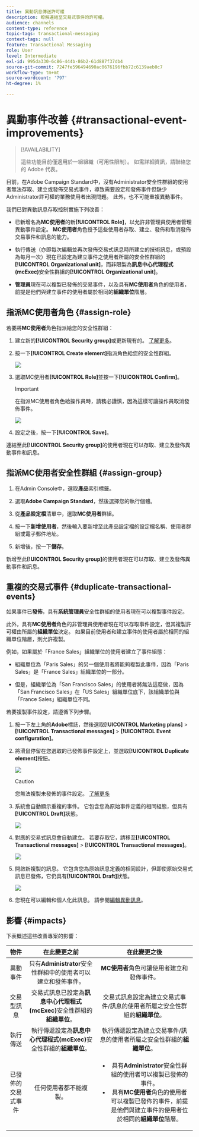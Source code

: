 ```yaml
---
title: 異動訊息傳送許可權
description: 瞭解連結至交易式事件的許可權。
audience: channels
content-type: reference
topic-tags: transactional-messaging
context-tags: null
feature: Transactional Messaging
role: User
level: Intermediate
exl-id: 995da330-6c86-444b-86b2-61d887f37db4
source-git-commit: 7247fe596494690ac0676196fbb72c6139aeb0c7
workflow-type: tm+mt
source-wordcount: '797'
ht-degree: 1%

---
```


# 異動事件改善 {#transactional-event-improvements}

>[!AVAILABILITY]
>
>這些功能目前僅適用於一組組織（可用性限制）。 如需詳細資訊，請聯絡您的 Adobe 代表。

目前，在Adobe Campaign Standard中，沒有Administrator安全性群組的使用者無法存取、建立或發佈交易式事件，導致需要設定和發佈事件但缺少Administrator許可權的業務使用者出現問題。 此外，也不可能重複異動事件。

我們已對異動訊息存取控制實施下列改善：

* 已新增名為&#x200B;**MC使用者**&#x200B;的新&#x200B;**[!UICONTROL Role]**，以允許非管理員使用者管理異動事件設定。 **MC使用者**&#x200B;角色授予這些使用者存取、建立、發佈和取消發佈交易事件和訊息的能力。

* 執行傳送（亦即每次編輯並再次發佈交易式訊息時所建立的技術訊息，或預設為每月一次）現在已設定為建立事件之使用者所屬的安全性群組的&#x200B;**[!UICONTROL Organizational unit]**，而非限製為&#x200B;**訊息中心代理程式(mcExec)**&#x200B;安全性群組的&#x200B;**[!UICONTROL Organizational unit]**。

* **管理員**&#x200B;現在可以複製已發佈的交易事件，以及具有&#x200B;**MC使用者**&#x200B;角色的使用者，前提是他們與建立事件的使用者屬於相同的&#x200B;**組織單位**&#x200B;階層。

## 指派MC使用者角色 {#assign-role}

若要將&#x200B;**MC使用者**&#x200B;角色指派給您的安全性群組：

1. 建立新的&#x200B;**[!UICONTROL Security group]**&#x200B;或更新現有的。 [了解更多](../../administration/using/managing-groups-and-users.md)。

1. 按一下&#x200B;**[!UICONTROL Create element]**&#x200B;指派角色給您的安全性群組。

   ![](assets/event_access_1.png)

1. 選取MC使用者&#x200B;**[!UICONTROL Role]**&#x200B;並按一下&#x200B;**[!UICONTROL Confirm]**。

   >[!IMPORTANT]
   >
   > 在指派MC使用者角色給操作員時，請務必謹慎，因為這樣可讓操作員取消發佈事件。

   ![](assets/event_access_2.png)

1. 設定之後，按一下&#x200B;**[!UICONTROL Save]**。

連結至此&#x200B;**[!UICONTROL Security group]**&#x200B;的使用者現在可以存取、建立及發佈異動事件和訊息。

## 指派MC使用者安全性群組 {#assign-group}

1. 在Admin Console中，選取&#x200B;**產品**&#x200B;索引標籤。

1. 選取&#x200B;**Adobe Campaign Standard**，然後選擇您的執行個體。

1. 從&#x200B;**產品設定檔**&#x200B;清單中，選取&#x200B;**MC使用者**&#x200B;群組。

1. 按一下&#x200B;**新增使用者**，然後輸入要新增至此產品設定檔的設定檔名稱、使用者群組或電子郵件地址。

1. 新增後，按一下&#x200B;**儲存**。

新增至此&#x200B;**[!UICONTROL Security group]**&#x200B;的使用者現在可以存取、建立及發佈異動事件和訊息。

## 重複的交易式事件 {#duplicate-transactional-events}

如果事件已&#x200B;**發佈**，具有&#x200B;**系統管理員**&#x200B;安全性群組<!--([Functional administrators](../../administration/using/users-management.md#functional-administrators)?)-->的使用者現在可以複製事件設定。

此外，具有&#x200B;**MC使用者**&#x200B;角色的非管理員使用者現在可以存取事件設定，但其複製許可權由所屬的&#x200B;**組織單位**&#x200B;決定。 如果目前使用者和建立事件的使用者屬於相同的組織單位階層，則允許複製。

例如，如果屬於「France Sales」組織單位的使用者建立了事件組態：

* 組織單位為「Paris Sales」的另一個使用者將能夠複製此事件，因為「Paris Sales」是「France Sales」組織單位的一部分。

* 但是，組織單位為「San Francisco Sales」的使用者將無法這麼做，因為「San Francisco Sales」在「US Sales」組織單位底下，該組織單位與「France Sales」組織單位不同。

若要複製事件設定，請遵循下列步驟。

1. 按一下左上角的&#x200B;**Adobe**&#x200B;標誌，然後選取&#x200B;**[!UICONTROL Marketing plans]** > **[!UICONTROL Transactional messages]** > **[!UICONTROL Event configuration]**。

1. 將滑鼠停留在您選取的已發佈事件設定上，並選取&#x200B;**[!UICONTROL Duplicate element]**&#x200B;按鈕。

   ![](assets/message-center_duplicate-button.png)

   >[!CAUTION]
   >
   >您無法複製未發佈的事件設定。 [了解更多](publishing-transactional-event.md)

1. 系統會自動顯示重複的事件。 它包含您為原始事件定義的相同組態，但具有&#x200B;**[!UICONTROL Draft]**&#x200B;狀態。

   ![](assets/message-center_duplicated-draft-event.png)

1. 對應的交易式訊息會自動建立。 若要存取它，請移至&#x200B;**[!UICONTROL Transactional messages]** > **[!UICONTROL Transactional messages]**。

   ![](assets/message-center_duplicated-message.png)

1. 開啟新複製的訊息。 它包含您為原始訊息定義的相同設計，但即使原始交易式訊息已發佈，它仍具有&#x200B;**[!UICONTROL Draft]**&#x200B;狀態。

   ![](assets/message-center_duplicated-draft-message.png)

1. 您現在可以編輯和個人化此訊息。 請參閱[編輯異動訊息](../../channels/using/editing-transactional-message.md)。

## 影響 {#impacts}

下表概述這些改善專案的影響：

| 物件 | 在此變更之前 | 在此變更之後 |
|:-: | :--: | :-:|
| 異動事件 | 只有&#x200B;**Administrator**&#x200B;安全性群組中的使用者可以建立和發佈事件。 | **MC使用者**&#x200B;角色可讓使用者建立和發佈事件。 |
| 交易型訊息 | 交易式訊息已設定為&#x200B;**訊息中心代理程式(mcExec)**&#x200B;安全性群組的&#x200B;**組織單位**。 | 交易式訊息設定為建立交易式事件/訊息的使用者所屬之安全性群組的&#x200B;**組織單位**。 |
| 執行傳送 | 執行傳遞設定為&#x200B;**訊息中心代理程式(mcExec)**&#x200B;安全性群組的&#x200B;**組織單位**。 | 執行傳遞設定為建立交易事件/訊息的使用者所屬之安全性群組的&#x200B;**組織單位**。 |
| 已發佈的交易式事件 | 任何使用者都不能複製。 | <ul><li>具有&#x200B;**Administrator**&#x200B;安全性群組的使用者可以複製已發佈的事件。</li> <li>具有&#x200B;**MC使用者**&#x200B;角色的使用者可以複製已發佈的事件，前提是他們與建立事件的使用者位於相同的&#x200B;**組織單位**&#x200B;階層。</li></ul> |


<!--Transactional Message Templates| Transactional Message templates are set to the Organizational unit **All**. | Transaction Message Template will be set to the **Organizational unit** of the security group to which the user creating the message template belongs.-->